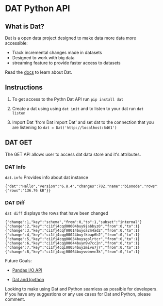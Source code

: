# DAT Python API

## What is Dat?

Dat is a open data project designed to make data more data more accessible:

* Track incremental changes made in datasets
* Designed to work with big data
* streaming feature to provide faster access to datasets 

Read the [docs](https://github.com/maxogden/dat/blob/master/docs/what-is-dat.md) to learn about Dat.

## Instructions

1. To get access to the Pythn Dat API run 
`pip install dat`

2. Create a dat using  using `dat init` and to listen to your dat run `dat listen`

3. Import Dat 'from Dat import Dat' and set dat to the connection that you are listening to `dat = Dat('http://localhost:6461')`


## DAT GET
The GET API allows user to access dat data store and it's attributes.


### DAT Info
`dat.info` Provides info about dat instance
```
{"dat":"Hello","version":"6.8.4","changes":702,"name":"bionode","rows":701,"approximateSize":{"rows":"136.76 kB"}}
```

### DAT Diff
`dat diff` displays the rows that have been changed
```
{"change":1,"key":"schema","from":0,"to":1,"subset":"internal"}
{"change":2,"key":"ci1fj4cqd00004buy9jabbyz0","from":0,"to":1}
{"change":3,"key":"ci1fj4cqf00014buyoa2m4ad2","from":0,"to":1}
{"change":4,"key":"ci1fj4cqg00024buyfkbap6h2","from":0,"to":1}
{"change":5,"key":"ci1fj4cqg00034buysgolrtcr","from":0,"to":1}
{"change":6,"key":"ci1fj4cqg00044buyn9w7cc2n","from":0,"to":1}
{"change":7,"key":"ci1fj4cqi00054buyzmivu7j7","from":0,"to":1}
{"change":8,"key":"ci1fj4cqj00064buyvwbnvn3k","from":0,"to":1}
```






Future Goals:
* [Pandas I/O API](http://pandas.pydata.org/pandas-docs/stable/io.html)

* [Dat and Ipython](http://ipython.org/)

Looking to make using Dat and Python seamless as possible for developers. If you have any suggestions or any use cases for Dat and Python, please comment.